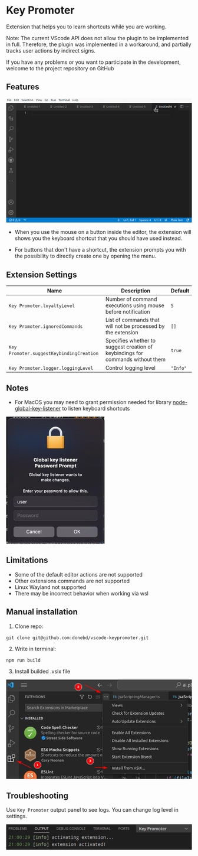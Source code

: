 # Key Promoter

Extension that helps you to learn shortcuts while you are working.

Note: The current VScode API does not allow the plugin to be implemented in full. Therefore, the plugin was implemented in a workaround, and partially tracks user actions by indirect signs.

If you have any problems or you want to participate in the development, welcome to the project repository on GitHub

## Features

![example](img/key_promoter.gif)

* When you use the mouse on a button inside the editor, the extension will shows you the keyboard shortcut that you should have used instead.

* For buttons that don't have a shortcut, the extension prompts you with the possibility to directly create one by opening the menu.

## Extension Settings

|Name|Description|Default|
|-|-|-|
|`Key Promoter.loyaltyLevel`|Number of command executions using mouse before notification|`5`|
|`Key Promoter.ignoredCommands`|List of commands that will not be processed by the extension|`[]`|
|`Key Promoter.suggestKeybindingCreation`|Specifies whether to suggest creation of keybindings for commands without them|`true`|
|`Key Promoter.logger.loggingLevel`|Control logging level|`"Info"`|

## Notes

* For MacOS you may need to grant permission needed for library [node-global-key-listener](https://www.npmjs.com/package/node-global-key-listener) to listen keyboard shortcuts

![MacOs permission](img/MacOs_permission.jpg)
 
## Limitations

* Some of the default editor actions are not supported
* Other extensions commands are not supported
* Linux Wayland not supported
* There may be incorrect behavior when working via wsl

## Manual installation

1. Clone repo:
```
git clone git@github.com:donebd/vscode-keypromoter.git
```
2. Write in terminal:
```
npm run build
```
3. Install builded .vsix file

![Manual .vsix installation](img/manual_vsix_installation.jpg)

## Troubleshooting

Use `Key Promoter` output panel to see logs. You can change log level in settings.

![Troubleshooting](img/troubleshooting.png)

